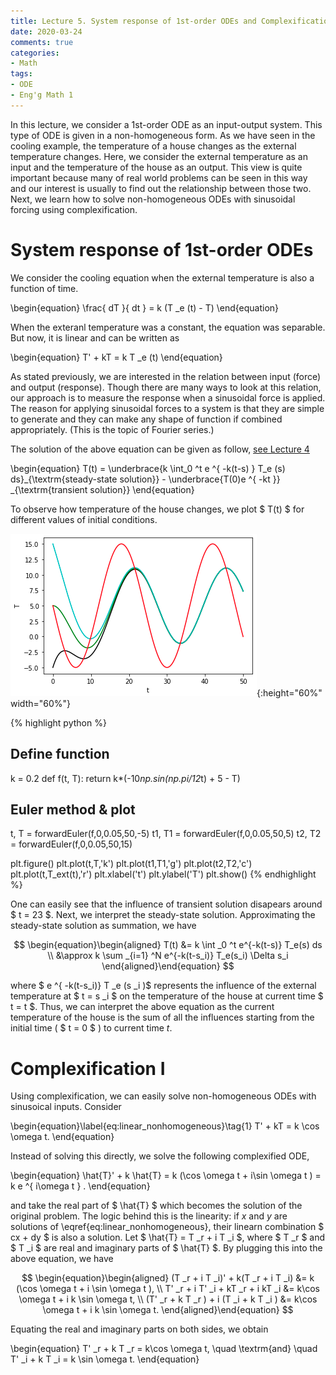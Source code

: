 ```yaml
---
title: Lecture 5. System response of 1st-order ODEs and Complexification I
date: 2020-03-24
comments: true
categories: 
- Math
tags:
- ODE
- Eng'g Math 1
---
```


In this lecture, we consider a 1st-order ODE as an input-output system. This type of ODE is given in a non-homogeneous form. As we have seen in the cooling example, the temperature of a house changes as the external temperature changes.  Here, we consider the external temperature as an input and the temperature of the house as an output. This view is quite important because many of real world problems can be seen in this way and our interest is usually to find out the relationship between those two. Next, we learn how to solve non-homogeneous ODEs with sinusoidal forcing using complexification.


# System response of 1st-order ODEs 
We consider the cooling equation when the external temperature is also a function of time.

\begin{equation}
\frac{ dT }{ dt } = k (T _e (t) - T)
\end{equation}

When the exteranl temperature was a constant, the equation was separable. But now, it is linear and can be written as

\begin{equation}
T' + kT = k T _e (t)
\end{equation} 

As stated previously, we are interested in the relation between input (force) and output (response). Though there are many ways to look at this relation, our approach is to measure the response when a sinusoidal force is applied. The reason for applying sinusoidal forces to a system is that they are simple to generate and they can make any shape of function if combined appropriately. (This is the topic of Fourier series.)

The solution of the above equation can be given as follow, [see Lecture 4](https://learninglab-skku.github.io/math/2020/03/21/lecture4/)

\begin{equation}
T(t) = \underbrace{k \int_0 ^t e ^{ -k(t-s) } T_e (s) ds}_{\textrm{steady-state solution}} - \underbrace{T(0)e ^{ -kt }} _{\textrm{transient solution}}
\end{equation}

To observe how temperature of the house changes, we plot $ T(t) $ for different values of initial conditions.

![Temperature transient](/assets/images/temperature_transient.png){:height="60%" width="60%"}

{% highlight python %}
## Define function
k = 0.2
def f(t, T):
    return k*(-10*np.sin(np.pi/12*t) + 5 - T)    

## Euler method & plot
t, T = forwardEuler(f,0,0.05,50,-5)
t1, T1 = forwardEuler(f,0,0.05,50,5)
t2, T2 = forwardEuler(f,0,0.05,50,15)

plt.figure()
plt.plot(t,T,'k')
plt.plot(t1,T1,'g')
plt.plot(t2,T2,'c')
plt.plot(t,T_ext(t),'r')
plt.xlabel('t')
plt.ylabel('T')
plt.show()
{% endhighlight %}

One can easily see that the influence of transient solution disapears around $ t = 23 $. Next, we interpret the steady-state solution. Approximating the steady-state solution as summation, we have

$$
\begin{equation}\begin{aligned}
T(t) &= k \int _0 ^t e^{-k(t-s)} T_e(s) ds  \\
&\approx k \sum _{i=1} ^N e^{-k(t-s_i)} T_e(s_i) \Delta s_i 
\end{aligned}\end{equation}
$$

where $ e ^{ -k(t-s_i)} T _e (s _i )$ represents the influence of the external temperature at $ t = s _i $ on the temperature of the house at current time $ t = t $. Thus, we can interpret the above equation as the current temperature of the house is the sum of all the influences starting from the initial time ( $ t = 0 $ ) to current time $t$.

# Complexification I
Using complexification, we can easily solve non-homogeneous ODEs with sinusoical inputs. Consider

\begin{equation}\label{eq:linear_nonhomogeneous}\tag{1} 
T' + kT = k \cos \omega t.
\end{equation} 

Instead of solving this directly, we solve the following complexified ODE,

\begin{equation}
\hat{T}' + k \hat{T} = k (\cos \omega t + i\sin \omega t ) = k e ^{ i\omega t } .
\end{equation} 

and take the real part of $ \hat{T} $ which becomes the solution of the original problem. The logic behind this is the linearity: if $x$ and $y$ are solutions of \eqref{eq:linear_nonhomogeneous}, their linearn combination $ cx + dy $ is also a solution. Let $ \hat{T} = T _r + i T _i $, where $ T _r $ and $ T _i $ are real and imaginary parts of $ \hat{T} $. By plugging this into the above equation, we have

$$
\begin{equation}\begin{aligned}
(T _r + i T _i)' + k(T _r + i T _i) &= k (\cos \omega t + i \sin \omega t ), \\
T' _r + i T' _i + kT _r + i kT _i &= k\cos \omega t + i k \sin \omega t, \\
(T' _r + k T _r ) + i (T _i + k T _i ) &= k\cos \omega t + i k \sin \omega t.
\end{aligned}\end{equation} 
$$

Equating the real and imaginary parts on both sides, we obtain

\begin{equation}
T' _r + k T _r = k\cos \omega t, \quad \textrm{and} \quad  T' _i + k T _i = k \sin \omega t.
\end{equation} 
